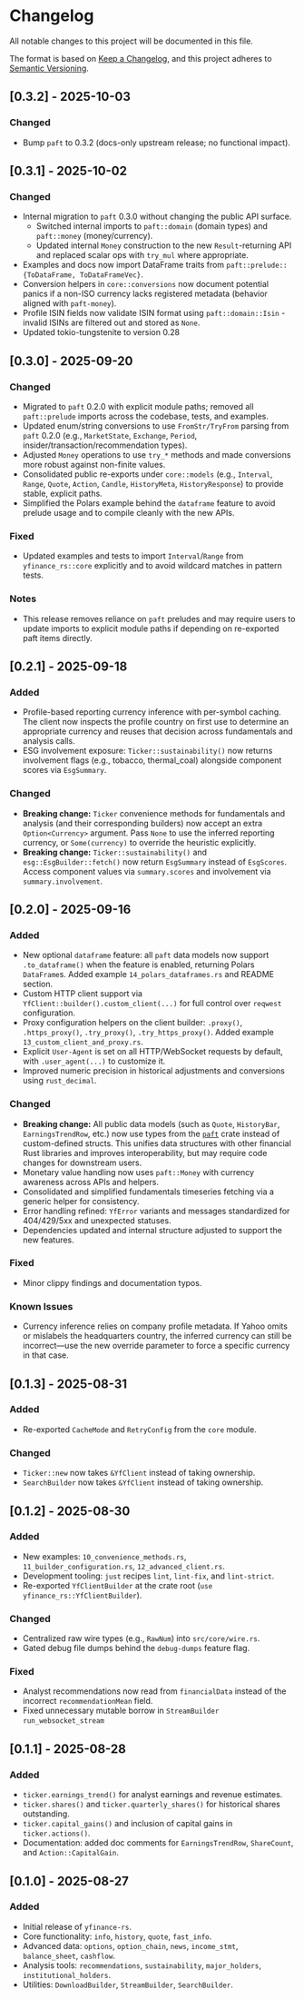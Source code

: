 # Changelog

All notable changes to this project will be documented in this file.

The format is based on [Keep a Changelog](https://keepachangelog.com/en/1.0.0/), and this project adheres to [Semantic Versioning](https://semver.org/spec/v2.0.0.html).

## [0.3.2] - 2025-10-03

### Changed

- Bump `paft` to 0.3.2 (docs-only upstream release; no functional impact).

## [0.3.1] - 2025-10-02

### Changed

- Internal migration to `paft` 0.3.0 without changing the public API surface.
  - Switched internal imports to `paft::domain` (domain types) and `paft::money` (money/currency).
  - Updated internal `Money` construction to the new `Result`-returning API and replaced scalar ops with `try_mul` where appropriate.
- Examples and docs now import DataFrame traits from `paft::prelude::{ToDataFrame, ToDataFrameVec}`.
- Conversion helpers in `core::conversions` now document potential panics if a non-ISO currency lacks registered metadata (behavior aligned with `paft-money`).
- Profile ISIN fields now validate ISIN format using `paft::domain::Isin` - invalid ISINs are filtered out and stored as `None`.
- Updated tokio-tungstenite to version 0.28

## [0.3.0] - 2025-09-20

### Changed

- Migrated to `paft` 0.2.0 with explicit module paths; removed all `paft::prelude` imports across the codebase, tests, and examples.
- Updated enum/string conversions to use `FromStr/TryFrom` parsing from `paft` 0.2.0 (e.g., `MarketState`, `Exchange`, `Period`, insider/transaction/recommendation types).
- Adjusted `Money` operations to use `try_*` methods and made conversions more robust against non-finite values.
- Consolidated public re-exports under `core::models` (e.g., `Interval`, `Range`, `Quote`, `Action`, `Candle`, `HistoryMeta`, `HistoryResponse`) to provide stable, explicit paths.
- Simplified the Polars example behind the `dataframe` feature to avoid prelude usage and to compile cleanly with the new APIs.

### Fixed

- Updated examples and tests to import `Interval`/`Range` from `yfinance_rs::core` explicitly and to avoid wildcard matches in pattern tests.

### Notes

- This release removes reliance on `paft` preludes and may require users to update imports to explicit module paths if depending on re-exported paft items directly.

## [0.2.1] - 2025-09-18

### Added

- Profile-based reporting currency inference with per-symbol caching. The client now inspects the profile country on first use to determine an appropriate currency and reuses that decision across fundamentals and analysis calls.
- ESG involvement exposure: `Ticker::sustainability()` now returns involvement flags (e.g., tobacco, thermal_coal) alongside component scores via `EsgSummary`.

### Changed

- **Breaking change:** `Ticker` convenience methods for fundamentals and analysis (and their corresponding builders) now accept an extra `Option<Currency>` argument. Pass `None` to use the inferred reporting currency, or `Some(currency)` to override the heuristic explicitly.
- **Breaking change:** `Ticker::sustainability()` and `esg::EsgBuilder::fetch()` now return `EsgSummary` instead of `EsgScores`. Access component values via `summary.scores` and involvement via `summary.involvement`.

## [0.2.0] - 2025-09-16

### Added

- New optional `dataframe` feature: all `paft` data models now support `.to_dataframe()` when the feature is enabled, returning Polars `DataFrame`s. Added example `14_polars_dataframes.rs` and README section.
- Custom HTTP client support via `YfClient::builder().custom_client(...)` for full control over `reqwest` configuration.
- Proxy configuration helpers on the client builder: `.proxy()`, `.https_proxy()`, `.try_proxy()`, `.try_https_proxy()`. Added example `13_custom_client_and_proxy.rs`.
- Explicit `User-Agent` is set on all HTTP/WebSocket requests by default, with `.user_agent(...)` to customize it.
- Improved numeric precision in historical adjustments and conversions using `rust_decimal`.

### Changed

- **Breaking change:** All public data models (such as `Quote`, `HistoryBar`, `EarningsTrendRow`, etc.) now use types from the [`paft`](https://crates.io/crates/paft) crate instead of custom-defined structs. This unifies data structures with other financial Rust libraries and improves interoperability, but may require code changes for downstream users.
- Monetary value handling now uses `paft::Money` with currency awareness across APIs and helpers.
- Consolidated and simplified fundamentals timeseries fetching via a generic helper for consistency.
- Error handling refined: `YfError` variants and messages standardized for 404/429/5xx and unexpected statuses.
- Dependencies updated and internal structure adjusted to support the new features.

### Fixed

- Minor clippy findings and documentation typos.

### Known Issues

- Currency inference relies on company profile metadata. If Yahoo omits or mislabels the headquarters country, the inferred currency can still be incorrect—use the new override parameter to force a specific currency in that case.

## [0.1.3] - 2025-08-31

### Added

- Re-exported `CacheMode` and `RetryConfig` from the `core` module.

### Changed

- `Ticker::new` now takes `&YfClient` instead of taking ownership.
- `SearchBuilder` now takes `&YfClient` instead of taking ownership.

## [0.1.2] - 2025-08-30

### Added

- New examples: `10_convenience_methods.rs`, `11_builder_configuration.rs`, `12_advanced_client.rs`.
- Development tooling: `just` recipes `lint`, `lint-fix`, and `lint-strict`.
- Re-exported `YfClientBuilder` at the crate root (`use yfinance_rs::YfClientBuilder`).

### Changed

- Centralized raw wire types (e.g., `RawNum`) into `src/core/wire.rs`.
- Gated debug file dumps behind the `debug-dumps` feature flag.

### Fixed

- Analyst recommendations now read from `financialData` instead of the incorrect `recommendationMean` field.
- Fixed unnecessary mutable borrow in `StreamBuilder` `run_websocket_stream`

## [0.1.1] - 2025-08-28

### Added

- `ticker.earnings_trend()` for analyst earnings and revenue estimates.
- `ticker.shares()` and `ticker.quarterly_shares()` for historical shares outstanding.
- `ticker.capital_gains()` and inclusion of capital gains in `ticker.actions()`.
- Documentation: added doc comments for `EarningsTrendRow`, `ShareCount`, and `Action::CapitalGain`.

## [0.1.0] - 2025-08-27

### Added

- Initial release of `yfinance-rs`.
- Core functionality: `info`, `history`, `quote`, `fast_info`.
- Advanced data: `options`, `option_chain`, `news`, `income_stmt`, `balance_sheet`, `cashflow`.
- Analysis tools: `recommendations`, `sustainability`, `major_holders`, `institutional_holders`.
- Utilities: `DownloadBuilder`, `StreamBuilder`, `SearchBuilder`.
